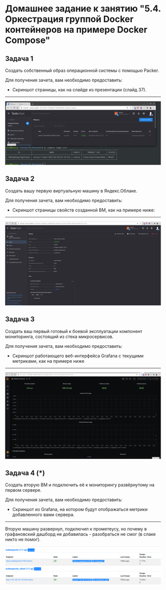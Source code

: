 # Домашнее задание к занятию "5.4. Оркестрация группой Docker контейнеров на примере Docker Compose"

## Задача 1

Создать собственный образ операционной системы с помощью Packer.

Для получения зачета, вам необходимо предоставить:
- Скриншот страницы, как на слайде из презентации (слайд 37).

---

![pic1](https://github.com/arhipovea/devops-netology/blob/main/05_04/assets/pic1.png)

## Задача 2

Создать вашу первую виртуальную машину в Яндекс.Облаке.

Для получения зачета, вам необходимо предоставить:
- Скриншот страницы свойств созданной ВМ, как на примере ниже:

---

![pic2](https://github.com/arhipovea/devops-netology/blob/main/05_04/assets/pic2.png)

## Задача 3

Создать ваш первый готовый к боевой эксплуатации компонент мониторинга, состоящий из стека микросервисов.

Для получения зачета, вам необходимо предоставить:
- Скриншот работающего веб-интерфейса Grafana с текущими метриками, как на примере ниже

---

![pic3](https://github.com/arhipovea/devops-netology/blob/main/05_04/assets/pic3.png)


## Задача 4 (*)

Создать вторую ВМ и подключить её к мониторингу развёрнутому на первом сервере.

Для получения зачета, вам необходимо предоставить:
- Скриншот из Grafana, на котором будут отображаться метрики добавленного вами сервера.

---

Вторую машину развернул, подключил к прометеусу, но почему в графановский дашборд не добавилась - разобраться не смог (в слаке никто не помог).

![pic4](https://github.com/arhipovea/devops-netology/blob/main/05_04/assets/pic4.png)

